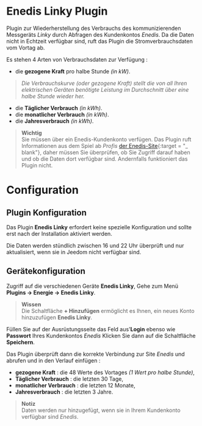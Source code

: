 # Enedis Linky Plugin

Plugin zur Wiederherstellung des Verbrauchs des kommunizierenden Messgeräts *Linky* durch Abfragen des Kundenkontos *Enedis*. Da die Daten nicht in Echtzeit verfügbar sind, ruft das Plugin die Stromverbrauchsdaten vom Vortag ab.

Es stehen 4 Arten von Verbrauchsdaten zur Verfügung :
- die **gezogene Kraft** pro halbe Stunde *(in kW)*.
>*Die Verbrauchskurve *(oder gezogene Kraft)* stellt die von all Ihren elektrischen Geräten benötigte Leistung im Durchschnitt über eine halbe Stunde wieder her.*

- die **Täglicher Verbrauch** *(in kWh)*.
- die **monatlicher Verbrauch** *(in kWh)*.
- die **Jahresverbrauch** *(in kWh)*.

>**Wichtig**      
>Sie müssen über ein Enedis-Kundenkonto verfügen. Das Plugin ruft Informationen aus dem Spiel ab *Profis* [der Enedis-Site](https://espace-client-connexion.enedis.fr/auth/XUI/#login/&realm=particuliers&goto=https://espace-client-particuliers.enedis.fr%2Fgroup%2Fespace-particuliers%2Faccueil){:target = "\_ blank"}, daher müssen Sie überprüfen, ob Sie Zugriff darauf haben und ob die Daten dort verfügbar sind. Andernfalls funktioniert das Plugin nicht.

# Configuration

## Plugin Konfiguration

Das Plugin **Enedis Linky** erfordert keine spezielle Konfiguration und sollte erst nach der Installation aktiviert werden.

Die Daten werden stündlich zwischen 16 und 22 Uhr überprüft und nur aktualisiert, wenn sie in Jeedom nicht verfügbar sind.

## Gerätekonfiguration

Zugriff auf die verschiedenen Geräte **Enedis Linky**, Gehe zum Menü **Plugins → Energie → Enedis Linky**.

> **Wissen**    
> Die Schaltfläche **+ Hinzufügen** ermöglicht es Ihnen, ein neues Konto hinzuzufügen **Enedis Linky**.

Füllen Sie auf der Ausrüstungsseite das Feld aus'**Login** ebenso wie **Passwort** Ihres Kundenkontos *Enedis* Klicken Sie dann auf die Schaltfläche **Speichern**.

Das Plugin überprüft dann die korrekte Verbindung zur Site *Enedis* und abrufen und in den Verlauf einfügen :
- **gezogene Kraft** : die 48 Werte des Vortages *(1 Wert pro halbe Stunde)*,
- **Täglicher Verbrauch** : die letzten 30 Tage,
- **monatlicher Verbrauch** : die letzten 12 Monate,
- **Jahresverbrauch** : die letzten 3 Jahre.

>**Notiz**     
>Daten werden nur hinzugefügt, wenn sie in Ihrem Kundenkonto verfügbar sind *Enedis*.

